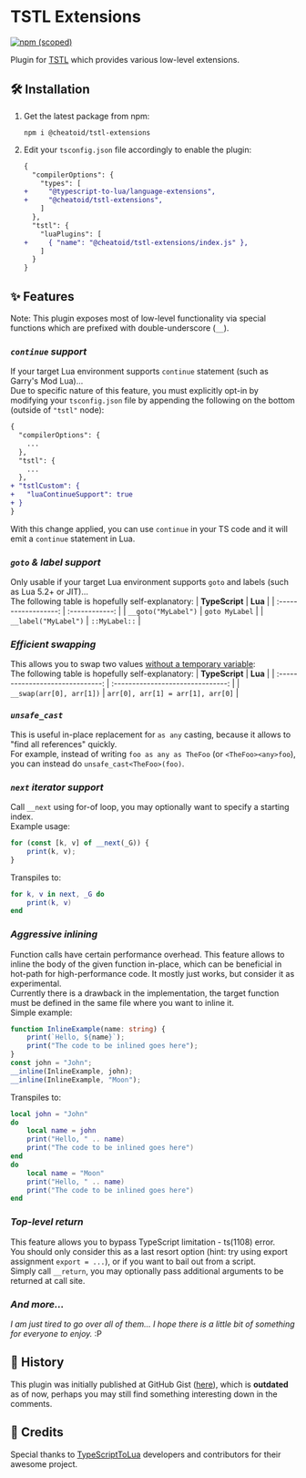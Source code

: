 # TSTL Extensions
[![npm (scoped)](https://img.shields.io/npm/v/@cheatoid/tstl-extensions?style=for-the-badge)](https://www.npmjs.com/package/@cheatoid/tstl-extensions)

Plugin for [TSTL](https://github.com/TypeScriptToLua/TypeScriptToLua) which provides various low-level extensions.

## 🛠 Installation
1. Get the latest package from npm:
    ```
    npm i @cheatoid/tstl-extensions
    ```
2. Edit your `tsconfig.json` file accordingly to enable the plugin:
    ```diff
    {
      "compilerOptions": {
        "types": [
    +     "@typescript-to-lua/language-extensions",
    +     "@cheatoid/tstl-extensions",
        ]
      },
      "tstl": {
        "luaPlugins": [
    +     { "name": "@cheatoid/tstl-extensions/index.js" },
        ]
      }
    }
    ```

## ✨ Features

Note: This plugin exposes most of low-level functionality via special functions which are prefixed with double-underscore (`__`).

### ***`continue` support***
If your target Lua environment supports `continue` statement (such as Garry's Mod Lua)...  
Due to specific nature of this feature, you must explicitly opt-in by modifying your `tsconfig.json` file by appending the following on the bottom (outside of `"tstl"` node):
```diff
{
  "compilerOptions": {
    ...
  },
  "tstl": {
    ...
  },
+ "tstlCustom": {
+   "luaContinueSupport": true
+ }
}
```
With this change applied, you can use `continue` in your TS code and it will emit a `continue` statement in Lua.


### ***`goto` & label support***
Only usable if your target Lua environment supports `goto` and labels (such as Lua 5.2+ or JIT)...  
The following table is hopefully self-explanatory:
|    **TypeScript**    |    **Lua**     |
| :------------------: | :------------: |
| `__goto("MyLabel")`  | `goto MyLabel` |
| `__label("MyLabel")` | `::MyLabel::`  |


### ***Efficient swapping***
This allows you to swap two values [without a temporary variable](https://typescripttolua.github.io/play/#code/MYewdgzgLgBAhgJwTAvDA2gIgGYEsHSYA0MmEApqGACaYC6A3AFDqILoAMdJb6AjHTqoMvATySdBDGAHoZMKAE8ADrmBwANjAgB3OMqbKEuMFAAUUOACMN5AHRV15tiUykAlO4ZA):  
The following table is hopefully self-explanatory:
|          **TypeScript**          |              **Lua**              |
| :------------------------------: | :-------------------------------: |
| `__swap(arr[0], arr[1])` | `arr[0], arr[1] = arr[1], arr[0]` |


### ***`unsafe_cast`***
This is useful in-place replacement for `as any` casting, because it allows to "find all references" quickly.  
For example, instead of writing `foo as any as TheFoo` (or `<TheFoo><any>foo`), you can instead do `unsafe_cast<TheFoo>(foo)`.


### ***`next` iterator support***
Call `__next` using for-of loop, you may optionally want to specify a starting index.  
Example usage:
```ts
for (const [k, v] of __next(_G)) {
    print(k, v);
}
```
Transpiles to:
```lua
for k, v in next, _G do
    print(k, v)
end
```


### ***Aggressive inlining***
Function calls have certain performance overhead. This feature allows to inline the body of the given function in-place, which can be beneficial in hot-path for high-performance code. It mostly just works, but consider it as experimental.  
Currently there is a drawback in the implementation, the target function must be defined in the same file where you want to inline it.  
Simple example:
```ts
function InlineExample(name: string) {
    print(`Hello, ${name}`);
    print("The code to be inlined goes here");
}
const john = "John";
__inline(InlineExample, john);
__inline(InlineExample, "Moon");
```
Transpiles to:
```lua
local john = "John"
do
    local name = john
    print("Hello, " .. name)
    print("The code to be inlined goes here")
end
do
    local name = "Moon"
    print("Hello, " .. name)
    print("The code to be inlined goes here")
end
```


### ***Top-level return***
This feature allows you to bypass TypeScript limitation - ts(1108) error.  
You should only consider this as a last resort option (hint: try using export assignment `export = ...`), or if you want to bail out from a script.  
Simply call `__return`, you may optionally pass additional arguments to be returned at call site.


### ***And more...***
*I am just tired to go over all of them... I hope there is a little bit of something for everyone to enjoy.* :P


## 📜 History
This plugin was initially published at GitHub Gist ([here](https://gist.github.com/ea4573c6bd1992fc4940090543ec9380)), which is **outdated** as of now, perhaps you may still find something interesting down in the comments.


## 👏 Credits
Special thanks to [TypeScriptToLua](https://typescripttolua.github.io) developers and contributors for their awesome project.
